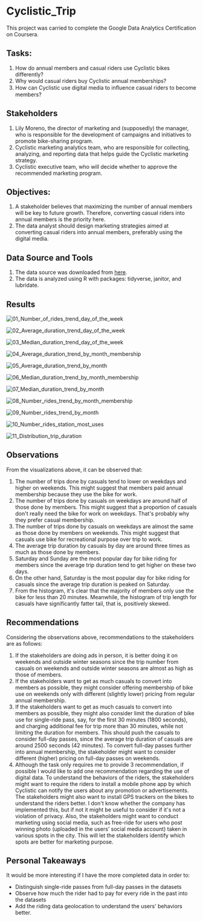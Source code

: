 # Cyclistic_Trip

This project was carried to complete the Google Data Analytics Certification on Coursera.

## Tasks:
1. How do annual members and casual riders use Cyclistic bikes differently?
2. Why would casual riders buy Cyclistic annual memberships?
3. How can Cyclistic use digital media to inﬂuence casual riders to become members?

## Stakeholders
1. Lily Moreno, the director of marketing and (supposedly) the manager, who is responsible for the development of campaigns and initiatives to promote bike-sharing program.
2. Cyclistic marketing analytics team, who are responsible for collecting, analyzing, and reporting data that helps guide the Cyclistic marketing strategy.
3. Cyclistic executive team, who will decide whether to approve the recommended marketing program.

## Objectives:
1. A stakeholder believes that maximizing the number of annual members will be key to future growth. Therefore, converting casual riders into annual members is the priority here.
2. The data analyst should design marketing strategies aimed at converting casual riders into annual members, preferably using the digital media.

## Data Source and Tools
1. The data source was downloaded from [here](https://divvy-tripdata.s3.amazonaws.com/index.html).
2. The data is analyzed using R with packages: tidyverse, janitor, and lubridate.

## Results
![01_Number_of_rides_trend_day_of_the_week](https://user-images.githubusercontent.com/87055709/154297464-297c3194-34eb-4f50-9d83-f40622a3e495.png)

![02_Average_duration_trend_day_of_the_week](https://user-images.githubusercontent.com/87055709/154297484-79a04058-a3c8-4a2d-a1c9-2660fb68e765.png)

![03_Median_duration_trend_day_of_the_week](https://user-images.githubusercontent.com/87055709/154297504-fd9c914d-2f14-458d-b410-0d8f5cbef016.png)

![04_Average_duration_trend_by_month_membership](https://user-images.githubusercontent.com/87055709/154297539-433f3e78-e0f1-4c81-8a82-a46a9be7ff20.png)

![05_Average_duration_trend_by_month](https://user-images.githubusercontent.com/87055709/154297550-e31d4710-87ee-45d6-912c-61df8ef4483c.png)

![06_Median_duration_trend_by_month_membership](https://user-images.githubusercontent.com/87055709/154297565-a7b625b8-b73d-484f-b507-66402f05a8fd.png)

![07_Median_duration_trend_by_month](https://user-images.githubusercontent.com/87055709/154297581-04e5255a-f795-473c-b8dd-c27058e81bbc.png)

![08_Number_rides_trend_by_month_membership](https://user-images.githubusercontent.com/87055709/154297587-8d12030d-228b-4d5e-b772-6ef2a18b3080.png)

![09_Number_rides_trend_by_month](https://user-images.githubusercontent.com/87055709/154297603-1a1253b8-f796-4f3b-afe6-0aac25e3611f.png)

![10_Number_rides_station_most_uses](https://user-images.githubusercontent.com/87055709/154297614-61ebd50d-85f6-473c-831f-a45dfb6a2c20.png)

![11_Distribution_trip_duration](https://user-images.githubusercontent.com/87055709/154297630-ec5d244b-63c0-4a28-a834-f7d4b08a0b2f.png)



## Observations
From the visualizations above, it can be observed that:
1. The number of trips done by casuals tend to lower on weekdays and higher on weekends. This might suggest that members paid annual membership because they use the bike for work.
2. The number of trips done by casuals on weekdays are around half of those done by members. This might suggest that a proportion of casuals don't really need the bike for work on weekdays. That's probably why they prefer casual membership.
3. The number of trips done by casuals on weekdays are almost the same as those done by members on weekends. This might suggest that casuals use bike for recreational purpose over trip to work.
4. The average trip duration by casuals by day are around three times as much as those done by members.
5. Saturday and Sunday are the most popular day for bike riding for members since the average trip duration tend to get higher on these two days.
6. On the other hand, Saturday is the most popular day for bike riding for casuals since the average trip duration is peaked on Saturday.
7. From the histogram, it's clear that the majority of members only use the bike for less than 20 minutes. Meanwhile, the histogram of trip length for casuals have significantly fatter tail, that is, positively skewed.

## Recommendations
Considering the observations above, recommendations to the stakeholders are as follows:

1. If the stakeholders are doing ads in person, it is better doing it on weekends and outside winter seasons since the trip number from casuals on weekends and outside winter seasons are almost as high as those of members.
2. If the stakeholders want to get as much casuals to convert into members as possible, they might consider offering membership of bike use on weekends only with different (slightly lower) pricing from regular annual membership.
3. If the stakeholders want to get as much casuals to convert into members as possible, they might also consider limit the duration of bike use for single-ride pass, say, for the first 30 minutes (1800 seconds), and charging additional fee for trip more than 30 minutes, while not limiting the duration for members. This should push the casuals to consider full-day passes, since the average trip duration of casuals are around 2500 seconds (42 minutes). To convert full-day passes further into annual membership, the stakeholder might want to consider different (higher) pricing on full-day passes on weekends.
4. Although the task only requires me to provide 3 recommendation, if possible I would like to add one recommendation regarding the use of digital data. To understand the behaviors of the riders, the stakeholders might want to require the riders to install a mobile phone app by which Cyclistic can notify the users about any promotion or advertisements. The stakeholders might also want to install GPS trackers on the bikes to understand the riders better. I don't know whether the company has implemented this, but if not it might be useful to consider if it's not a violation of privacy. Also, the stakeholders might want to conduct marketing using social media, such as free-ride for users who post winning photo (uploaded in the users’ social media account) taken in various spots in the city. This will let the stakeholders identify which spots are better for marketing purpose.

## Personal Takeaways
It would be more interesting if I have the more completed data in order to:
* Distinguish single-ride passes from full-day passes in the datasets
* Observe how much the rider had to pay for every ride in the past into the datasets
* Add the riding data geolocation to understand the users' behaviors better.
